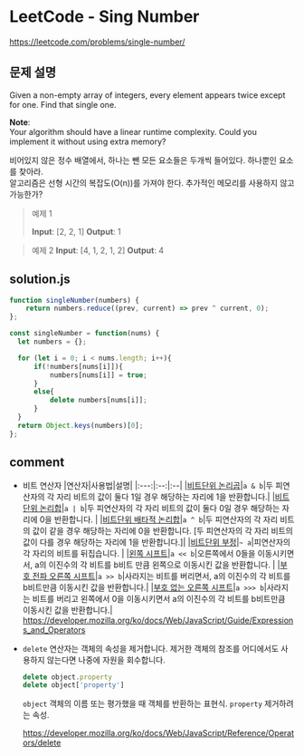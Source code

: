 # LeetCode - Sing Number
https://leetcode.com/problems/single-number/   

## 문제 설명
Given a non-empty array of integers, every element appears twice except for one. Find that single one.  

**Note**:  
Your algorithm should have a linear runtime complexity. Could you implement it without using extra memory?  

비어있지 않은 정수 배열에서, 하나는 뺀 모든 요소들은 두개씩 들어있다. 하나뿐인 요소를 찾아라.  
알고리즘은 선형 시간의 복잡도(O(n))를 가져야 한다. 추가적인 메모리를 사용하지 않고 가능한가?  

> 예제 1  
> 
> **Input**: [2, 2, 1]
> **Output**: 1
> 

> 예제 2
> **Input**: [4, 1, 2, 1, 2]
> **Output**: 4 

## solution.js
``` javascript
function singleNumber(numbers) {
	return numbers.reduce((prev, current) => prev ^ current, 0);
};
```

``` javascript
const singleNumber = function(nums) {
  let numbers = {};

  for (let i = 0; i < nums.length; i++){
      if(!numbers[nums[i]]){
          numbers[nums[i]] = true;
      }
      else{
          delete numbers[nums[i]];
      }
  }
  return Object.keys(numbers)[0];
};
```
## comment
- 비트 연산자
    |연산자|사용법|설명|
    |:---:|:--:|:--|
    |[비트단위 논리곱](https://developer.mozilla.org/ko/docs/Web/JavaScript/Reference/Operators/Bitwise_Operators#Bitwise_AND)|`a & b`|두 피연산자의 각 자리 비트의 값이 둘다 1일 경우 해당하는 자리에 1을 반환합니다.|
    |[비트단위 논리합](https://developer.mozilla.org/ko/docs/Web/JavaScript/Reference/Operators/Bitwise_Operators#Bitwise_OR)|`a | b`|두 피연산자의 각 자리 비트의 값이 둘다 0일 경우 해당하는 자리에 0을 반환합니다. |
    |[비트단위 배타적 논리합]()|`a ^ b`|두 피연산자의 각 자리 비트의 값이 같을 경우 해당하는 자리에 0을 반환합니다. [두 피연산자의 각 자리 비트의 값이 다를 경우 해당하는 자리에 1을 반환합니다.]|
    |[비트단위 부정](https://developer.mozilla.org/ko/docs/Web/JavaScript/Reference/Operators/Bitwise_Operators#Bitwise_NOT)|`~ a`|피연산자의 각 자리의 비트를 뒤집습니다. |
    |[왼쪽 시프트](https://developer.mozilla.org/ko/docs/Web/JavaScript/Reference/Operators/Bitwise_Operators#Left_shift)|`a << b`|오른쪽에서 0들을 이동시키면서, a의 이진수의 각 비트를 b비트 만큼 왼쪽으로 이동시킨 값을 반환합니다. |
    |[부호 전파 오른쪽 시프트](https://developer.mozilla.org/ko/docs/Web/JavaScript/Reference/Operators/Bitwise_Operators#Right_shift)|`a >> b`|사라지는 비트를 버리면서, a의 이진수의 각 비트를 b비트만큼 이동시킨 값을 반환합니다.|
    |[부호 없는 오른쪽 시프트](https://developer.mozilla.org/ko/docs/Web/JavaScript/Reference/Operators/Bitwise_Operators#Unsigned_right_shift)|`a >>> b`|사라지는 비트를 버리고 왼쪽에서 0을 이동시키면서 a의 이진수의 각 비트를 b비트만큼 이동시킨 값을 반환합니다.|    
    https://developer.mozilla.org/ko/docs/Web/JavaScript/Guide/Expressions_and_Operators  
    
- `delete` 연산자는 객체의 속성을 제거합니다. 제거한 객체의 참조를 어디에서도 사용하지 않는다면 나중에 자원을 회수합니다.  
    ``` javascript
    delete object.property
    delete object['property']
    ```
    `object` 객체의 이름 또는 평가했을 때 객체를 반환하는 표현식.
    `property` 제거하려는 속성.  
    
    https://developer.mozilla.org/ko/docs/Web/JavaScript/Reference/Operators/delete  
